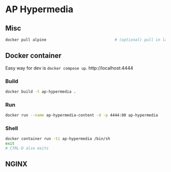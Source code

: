 # AP Hypermedia

## Misc

``` sh
docker pull alpine                              # (optional) pull in latest alpine image
```

## Docker container

Easy way for dev is `docker compose up`. http://localhost:4444

### Build

``` sh
docker build -t ap-hypermedia .
```

### Run

``` sh
docker run --name ap-hypermedia-content -d -p 4444:80 ap-hypermedia
```

### Shell

``` sh
docker container run -ti ap-hypermedia /bin/sh
exit
# CTRL-D also exits
```

## NGINX


